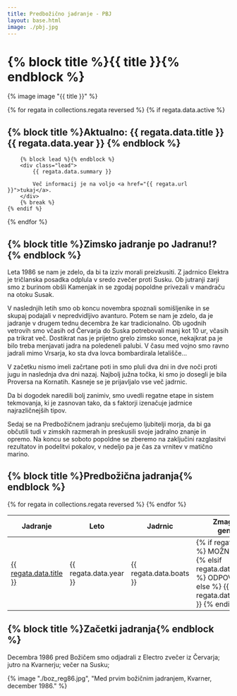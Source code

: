 ```yaml
---
title: Predbožično jadranje - PBJ
layout: base.html
image: ./pbj.jpg
---
```


<h1 class="!mb-gap">{% block title %}{{ title }}{% endblock %}</h1>

{% image image "{{ title }}" %}

{% for regata in collections.regata reversed %}
    {% if regata.data.active %}
        <h2 class="!mb-gap">{% block title %}Aktualno: {{ regata.data.title }} {{ regata.data.year }} {% endblock %}</h2>

        {% block lead %}{% endblock %}
        <div class="lead">
            {{ regata.data.summary }}

            Več informacij je na voljo <a href="{{ regata.url }}">tukaj</a>.
        </div>
        {% break %}
    {% endif %}
{% endfor %}


<h2 class="!mb-gap">{% block title %}Zimsko jadranje po Jadranu!?{% endblock %}</h2>

Leta 1986 se nam je zdelo, da bi ta izziv morali preizkusiti. Z jadrnico Elektra je tričlanska posadka odplula v sredo zvečer proti Susku. Ob jutranji zarji smo z burinom obšli Kamenjak in se zgodaj popoldne privezali v mandraču na otoku Susak.

V naslednjih letih smo ob koncu novembra spoznali somišljenike in se skupaj podajali v nepredvidljivo avanturo. Potem se nam je zdelo, da je jadranje v drugem tednu decembra že kar tradicionalno. Ob ugodnih vetrovih smo včasih od Červarja do Suska potrebovali manj kot 10 ur, včasih pa trikrat več. Dostikrat nas je prijetno grelo zimsko sonce, nekajkrat pa je bilo treba menjavati jadra na poledeneli palubi. V času med vojno smo ravno jadrali mimo Vrsarja, ko sta dva lovca bombardirala letališče...

V začetku nismo imeli začrtane poti in smo pluli dva dni in dve noči proti jugu in naslednja dva dni nazaj. Najbolj južna točka, ki smo jo dosegli je bila Proversa na Kornatih. Kasneje se je prijavljalo vse več jadrnic.

Da bi dogodek naredili bolj zanimiv, smo uvedli regatne etape in sistem tekmovanja, ki je zasnovan tako, da s faktorji izenačuje jadrnice najrazličnejših tipov.

Sedaj se na Predbožičnem jadranju srečujemo ljubitelji morja, da bi ga občutili tudi v zimskih razmerah in preskusili svoje jadralno znanje in opremo. Na koncu se soboto popoldne se zberemo na zaključini razglasitvi rezultatov in podelitvi pokalov, v nedeljo pa je čas za vrnitev v matično marino.


<h2 class="!mb-gap">{% block title %}Predbožična jadranja{% endblock %}</h2>

<table class="min-w-full border-collapse">
    <thead>
        <tr>
            <th class="text-left w-1/3">Jadranje</th>
            <th class="text-center">Leto</th>
            <th class="text-center">Jadrnic</th>
            <th class="text-center">Zmagovalec: generalno</th>
            <th class="text-center">Zmagovalec: korigirano</th>
        </tr>
    </thead>
    <tbody>
        {% for regata in collections.regata reversed %}
            <tr>
                <td class="text-left"><a href="{{ regata.url }}"> {{ regata.data.title }} </a></td>
                <td class="text-center">{{ regata.data.year }}</td>
                <td class="text-center">{{ regata.data.boats }}</td>
                <td class="text-center">
                    {% if regata.data.active %}
                        MOŽNA PRIJAVA
                    {% elsif regata.data.cancelled %}
                        ODPOVEDANO
                    {% else %}
                        {{ regata.data.winner_abs }}
                    {% endif %}
                </td>
                <td class="text-center">{{ regata.data.winner_cor }}</td>
            </tr>
        {% endfor %}
    </tbody>
</table>

<h2 class="!mb-gap">{% block title %}Začetki jadranja{% endblock %}</h2>

Decembra 1986 pred Božičem smo odjadrali z Electro zvečer iz Červarja; jutro na Kvarnerju; večer na Susku;

{% image "./boz_reg86.jpg", "Med prvim božičnim jadranjem, Kvarner, december 1986." %}
